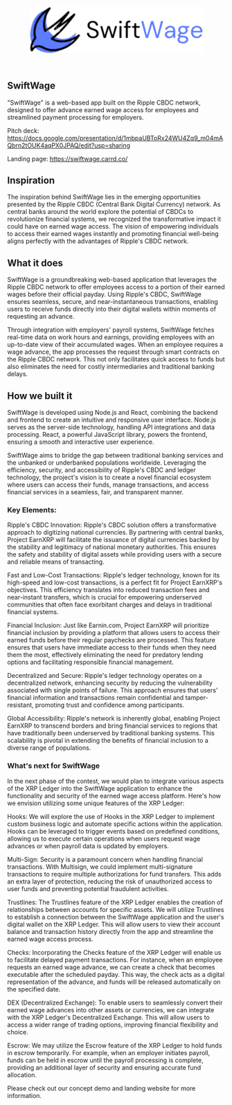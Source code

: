 <br/>
<p align='center'>
    <img src="./img/logo.png" width=400/>
</p>
<br/>


SwiftWage
---

"SwiftWage" is a web-based app built on the Ripple CBDC network, designed to offer advance earned wage access for employees and streamlined payment processing for employers. 

Pitch deck: https://docs.google.com/presentation/d/1mbpaUBToRx24WU4Zq9_m04mAQbrn2tOUK4aqPX0JPAQ/edit?usp=sharing

Landing page: https://swiftwage.carrd.co/

<!-- Video:  -->


## Inspiration

The inspiration behind SwiftWage lies in the emerging opportunities presented by the Ripple CBDC (Central Bank Digital Currency) network. As central banks around the world explore the potential of CBDCs to revolutionize financial systems, we recognized the transformative impact it could have on earned wage access. The vision of empowering individuals to access their earned wages instantly and promoting financial well-being aligns perfectly with the advantages of Ripple's CBDC network.

## What it does

SwiftWage is a groundbreaking web-based application that leverages the Ripple CBDC network to offer employees access to a portion of their earned wages before their official payday. Using Ripple's CBDC, SwiftWage ensures seamless, secure, and near-instantaneous transactions, enabling users to receive funds directly into their digital wallets within moments of requesting an advance.

Through integration with employers' payroll systems, SwiftWage fetches real-time data on work hours and earnings, providing employees with an up-to-date view of their accumulated wages. When an employee requires a wage advance, the app processes the request through smart contracts on the Ripple CBDC network. This not only facilitates quick access to funds but also eliminates the need for costly intermediaries and traditional banking delays.

## How we built it

SwiftWage is developed using Node.js and React, combining the backend and frontend to create an intuitive and responsive user interface. Node.js serves as the server-side technology, handling API integrations and data processing. React, a powerful JavaScript library, powers the frontend, ensuring a smooth and interactive user experience.

SwiftWage aims to bridge the gap between traditional banking services and the unbanked or underbanked populations worldwide. Leveraging the efficiency, security, and accessibility of Ripple's CBDC and ledger technology, the project's vision is to create a novel financial ecosystem where users can access their funds, manage transactions, and access financial services in a seamless, fair, and transparent manner.



### Key Elements:

Ripple's CBDC Innovation: Ripple's CBDC solution offers a transformative approach to digitizing national currencies. By partnering with central banks, Project EarnXRP will facilitate the issuance of digital currencies backed by the stability and legitimacy of national monetary authorities. This ensures the safety and stability of digital assets while providing users with a secure and reliable means of transacting.

Fast and Low-Cost Transactions: Ripple's ledger technology, known for its high-speed and low-cost transactions, is a perfect fit for Project EarnXRP's objectives. This efficiency translates into reduced transaction fees and near-instant transfers, which is crucial for empowering underserved communities that often face exorbitant charges and delays in traditional financial systems.

Financial Inclusion: Just like Earnin.com, Project EarnXRP will prioritize financial inclusion by providing a platform that allows users to access their earned funds before their regular paychecks are processed. This feature ensures that users have immediate access to their funds when they need them the most, effectively eliminating the need for predatory lending options and facilitating responsible financial management.

Decentralized and Secure: Ripple's ledger technology operates on a decentralized network, enhancing security by reducing the vulnerability associated with single points of failure. This approach ensures that users' financial information and transactions remain confidential and tamper-resistant, promoting trust and confidence among participants.

Global Accessibility: Ripple's network is inherently global, enabling Project EarnXRP to transcend borders and bring financial services to regions that have traditionally been underserved by traditional banking systems. This scalability is pivotal in extending the benefits of financial inclusion to a diverse range of populations.



### What's next for SwiftWage

In the next phase of the contest, we would plan to integrate various aspects of the XRP Ledger into the SwiftWage application to enhance the functionality and security of the earned wage access platform. Here's how we envision utilizing some unique features of the XRP Ledger:

Hooks:
We will explore the use of Hooks in the XRP Ledger to implement custom business logic and automate specific actions within the application. Hooks can be leveraged to trigger events based on predefined conditions, allowing us to execute certain operations when users request wage advances or when payroll data is updated by employers.

Multi-Sign:
Security is a paramount concern when handling financial transactions. With Multisign, we could implement multi-signature transactions to require multiple authorizations for fund transfers. This adds an extra layer of protection, reducing the risk of unauthorized access to user funds and preventing potential fraudulent activities.

Trustlines:
The Trustlines feature of the XRP Ledger enables the creation of relationships between accounts for specific assets. We will utilize Trustlines to establish a connection between the SwiftWage application and the user's digital wallet on the XRP Ledger. This will allow users to view their account balance and transaction history directly from the app and streamline the earned wage access process.

Checks:
Incorporating the Checks feature of the XRP Ledger will enable us to facilitate delayed payment transactions. For instance, when an employee requests an earned wage advance, we can create a check that becomes executable after the scheduled payday. This way, the check acts as a digital representation of the advance, and funds will be released automatically on the specified date.

DEX (Decentralized Exchange):
To enable users to seamlessly convert their earned wage advances into other assets or currencies, we can integrate with the XRP Ledger's Decentralized Exchange. This will allow users to access a wider range of trading options, improving financial flexibility and choice.

Escrow:
We may utilize the Escrow feature of the XRP Ledger to hold funds in escrow temporarily. For example, when an employer initiates payroll, funds can be held in escrow until the payroll processing is complete, providing an additional layer of security and ensuring accurate fund allocation.

Please check out our concept demo and landing website for more information.